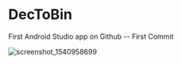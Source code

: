 # DecToBin
First Android Studio app on Github -- First Commit


![screenshot_1540958699](https://user-images.githubusercontent.com/34221697/47953720-dac08900-df57-11e8-801b-ba5b527d86bf.png)
